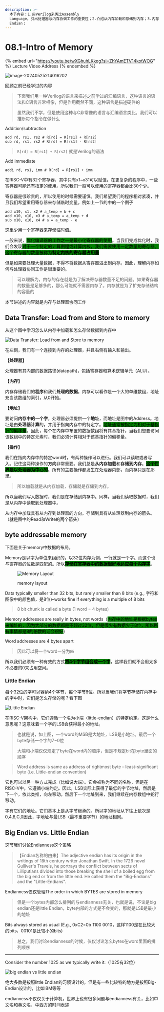 ```yaml
---
description: >-
  本节内容：1.用Verilog来类比Assembly
  Language，引出处理器与内存协调工作的重要性；2.介绍从内存加载和存储到内存；3.内存中的地址编排，little Endian & big
  Endian；
---
```


# 08.1-Intro of Memory

{% embed url="https://youtu.be/wXGhuhLKkqg?si=ZhYAmETV14kotWOG" %}
Lecture Video Address
{% endembed %}

![image-20240525214016202](../.image/image-20240525214016202.png)

回顾之前已经学过的内容

> 下面我们用一种Verilog的语言来描述之前学过的汇编语言，这种语言的语法和C语言非常相像，但是作用截然不同，这种语言是描述硬件的
>
> 虽然我们不学，但是使用这种与C非常像的语言与汇编语言类比，我们可以推断每个指令在做什么

Addition/subtraction

```assembly
add rd, rs1, rs2 # R[rd] = R[rs1] + R[rs2] 
sub rd, rs1, rs2 # R[rd] = R[rs1] - R[rs2] 
```

> `R[rd] = R[rs1] + R[rs2]` 就是Verilog的语法

Add immediate

```assembly
addi rd, rs1, imm # R[rd] = R[rs1] + imm
```

在RISC-V中有32个寄存器，其中只有x1\~x31可以赋值，在更复杂的程序中，一些寄存器可能还有指定的使用。所以我们一般可以使用的寄存器都会比30个少。

寄存器是很珍贵的，所以使用的时候需要谨慎。我们希望我们的程序相对紧凑，并且我们希望重用寄存器来存储临时变量。例如上一节的中的一个例子

```
add x10, x1, x2 # a_temp = b + c
add x10, x10, x3 # a_temp = a_temp + d
sub x10, x10, x4 # a = a_temp - e
```

这里少用一个寄存器来存储临时值。

一般来说，<mark style="background-color:green;">优化编译器的工作之一是最小化寄存器的使用</mark>。当我们完成优化时，我们会发现<mark style="background-color:green;">对于一个特定的计算例程或计算内核，我们需要使用一定数量的寄存器。这个寄存器的数量被称为</mark><mark style="background-color:green;">**特定内核的寄存器占用量**</mark>

但是如果要处理大量数据，不得不将数据从寄存器溢出到内存。因此，理解内存如何与处理器协同工作是很重要的。

> 可以理解为，内存的存在就是为了解决寄存器数量不足的问题。如果寄存器的数量是足够多的，那么可能就不需要内存了。内存就是为了扩充存储结构的容量的

本节讲述的内容就是内存与处理器协同工作

## Data Transfer: Load from and Store to memory

从这个图中学习怎么从内存中加载和怎么存储数据到内存中

![Data Transfer: Load from and Store to memory](.image/image-20240604195329689.png)

在左侧，我们有一个连接到内存的处理器，并且右侧有输入和输出。

**【处理器】**

处理器有其内部的数据路径(datapath)，包括寄存器和算术逻辑单元（ALU）。

**【内存】**

内存存储我们的**程序**和我们**处理的数据**。内存可以看作是一个大的单维数组，地址充当该数组的索引，从0开始。

**【地址】**

要访问**内存中的一个字**，处理器必须提供一个**地址**，而地址是图中的Address。地址是由**处理器计算**的，并用于指向内存中的特定字。<mark style="background-color:green;">地址通常被指定为相对于基指针的偏移量</mark>。因此，每个在内存中布置的数据数组将有其基指针，当我们想要访问该数组中的特定元素时，我们必须计算相对于该基指针的偏移量。

**【操作】**

我们在指向内存中的特定word时，有两种操作可以进行。我们可以读取或者写入。记住这两种操作的**方向**非常重要。我们总是**从内存加载**和**存储到内存**。<mark style="background-color:green;">**这个世界是以处理器为中心的**</mark>。所有的主要操作都发生在处理器内部，而内存只是在那里。

> 所以加载就是从内存加载，存储就是存储到内存。

所以当我们写入数据时，我们是在存储到内存中。同样，当我们读取数据时，我们是从内存中读取到处理器中。

从内存中加载具有从内存到处理器的方向。存储到具有从处理器到内存的箭头。（就是图中的Read和Write的两个箭头）

## byte addressable memory

下面是关于memory中数据的布局。

Memory是以字为单位来组织的，以32位内存为例，一行就是一个字。而这个也与寄存器的位数是匹配的。所以<mark style="background-color:green;">**存储在寄存器中的数据很好地适应每个内存字**</mark>。

<figure><img src=".image/image-20240604195547257.png" alt="Memory Layout"><figcaption><p>memory layout</p></figcaption></figure>

Data typically smaller than 32 bits, but rarely smaller than 8 bits (e.g., 字符和图像中的颜色值，是8位)–works fine if everything is a multiple of 8 bits

> 8 bit chunk is called a byte (1 word = 4 bytes)

Memory addresses are really in bytes, not words（<mark style="background-color:green;">内存中的地址是根据bytes来编址的，因为大部分的数据都是不超过32位，但是很少有数据少于8位，所以所有事情都是8的倍数的话会很好</mark>）

Word addresses are 4 bytes apart

> 因此可以将一个word一分为四

所以我们必须有一种有效的方式<mark style="background-color:green;">**将4个字节组合成一个字**</mark>，这样我们就不会用太多不必要的0来占用空间。

### Little Endian

每个32位的字可以容纳4个字节，每个字节8位。所以当我们将字节存储在内存中的字中时，它们是怎么存储的呢？看下图

![Little Endian](.image/image-20240604195626459.png)

在RISC-V架构中，它们遵循一个名为小端（little-endian）的特定约定。这是什么意思呢？这意味着一个字的LSB会获得最小的地址。

> 也就是说，如上图，一个word的MSB是大地址，LSB是小地址。最后一个byte存储一个字的7\~0位
>
> 大端和小端仅仅规定了byte在word内的顺序，但是不规定bit在byte里面的顺序

> Word address is same as address of rightmost byte – least-significant byte (i.e. Little-endian convention)

它也可以以另一种方式完成（比如说大端）。它会被称为不同的名称，但是在RISC-V中，它遵循小端约定。因此，LSB实际上获得了最低的字节地址，然后是下一个，依此类推，向左移动。然后下一个地址到来，我们继续在内存数组中蛇行移动。

字有它们的地址。它们基本上是从字节继承的。所以字的地址从下往上依次是0,4,8,C,0因此，字地址与最LSB（最不重要字节）的地址相同。

## Big Endian vs. Little Endian

这节我们讨论Endianness这个策略

> 【Endian名称的由来】The adjective endian has its origin in the writings of 18th century writer Jonathan Swift. In the 1726 novel Gulliver's Travels, he portrays the conflict between sects of Lilliputians divided into those breaking the shell of a boiled egg from the big end or from the little end. He called them the "Big-Endians" and the "Little-Endians".

Endianness仅仅管理The order in which BYTES are stored in memory

> 但是一个bytes内部怎么排列的与endianness无关，也就是说，不论是big endian还是little Endian，byte内部的方式是不会变的，那就是LSB是最小的地址

Bits always stored as usual (E.g., 0xC2=0b 1100 0010，这样1100是在比较大的bits，00101是比较小的bits)

> 总之，我们讨论endianness的时候，仅仅讨论怎么bytes在word里面的排列顺序

***

Consider the number 1025 as we typically write it:（1025有32位）

![ big endian vs little endian](.image/image-20240604195735613.png)

绝大多数是按照little Endian的习惯设计的，但是有一些比较特的地方是按照Big-Endian设计的，比如IBM等等

endianness不仅仅关于计算机，世界上也有很多问题与endianness有关，比如中文名和英文名，中西方的时间表述
